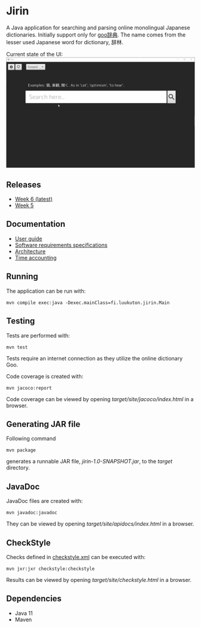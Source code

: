 # Jirin
A Java application for searching and parsing online monolingual Japanese dictionaries. Initially support only for [goo辞典](https://dictionary.goo.ne.jp/). The name comes from the lesser used Japanese word for dictionary, 辞林.

Current state of the UI:  
![current_ui](documentation/pictures/current_ui.gif)

## Releases
* [Week 6 (latest)](https://github.com/Luukuton/ot-harjoitustyo-hy2020/releases/tag/week6)
* [Week 5](https://github.com/Luukuton/ot-harjoitustyo-hy2020/releases/tag/week5)

## Documentation
* [User guide](documentation/user_guide.md)
* [Software requirements specifications](documentation/software_requirements_specification.md)
* [Architecture](documentation/architecture.md)
* [Time accounting](documentation/time_accounting.md)

## Running

The application can be run with: 

```
mvn compile exec:java -Dexec.mainClass=fi.luukuton.jirin.Main
```

## Testing

Tests are performed with: 

```
mvn test
```
Tests require an internet connection as they utilize the online dictionary Goo.

Code coverage is created with: 

```
mvn jacoco:report
```

Code coverage can be viewed by opening _target/site/jacoco/index.html_ in a browser.

## Generating JAR file

Following command 

```
mvn package
```

generates a runnable JAR file, _jirin-1.0-SNAPSHOT.jar_, to the _target_ directory.

## JavaDoc

JavaDoc files are created with: 

```
mvn javadoc:javadoc
```

They can be viewed by opening _target/site/apidocs/index.html_ in a browser.

## CheckStyle

Checks defined in [checkstyle.xml](checkstyle.xml) can be executed with: 

```
mvn jxr:jxr checkstyle:checkstyle
```

Results can be viewed by opening _target/site/checkstyle.html_ in a browser.


## Dependencies
* Java 11
* Maven 

